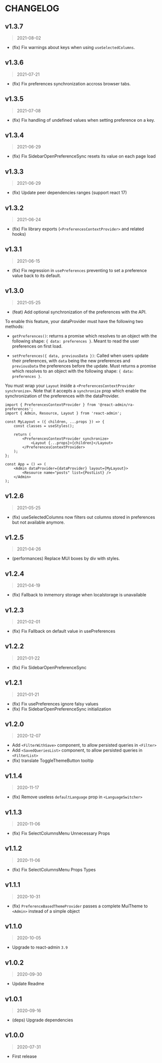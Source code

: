 # CHANGELOG

## v1.3.7

> 2021-08-02

-   (fix) Fix warnings about keys when using `useSelectedColumns`.

## v1.3.6

> 2021-07-21

-   (fix) Fix preferences synchronization accross browser tabs.

## v1.3.5

> 2021-07-08

-   (fix) Fix handling of undefined values when setting preference on a key.

## v1.3.4

> 2021-06-29

-   (fix) Fix SidebarOpenPreferenceSync resets its value on each page load

## v1.3.3

> 2021-06-29

-   (fix) Update peer dependencies ranges (support react 17)

## v1.3.2

> 2021-06-24

-   (fix) Fix library exports (`<PreferencesContextProvider>` and related hooks)

## v1.3.1

> 2021-06-15

-   (fix) Fix regression in `usePreferences` preventing to set a preference value back to its default.

## v1.3.0

> 2021-05-25

-   (feat) Add optional synchronization of the preferences with the API.

To enable this feature, your dataProvider must have the following two methods:

-   `getPreferences()`: returns a promise which resolves to an object with the following shape: `{ data: preferences }`. Meant to read the user preferences on first load.

-   `setPreferences({ data, previousData })`: Called when users update their preferences, with `data` being the new preferences and `previousData` the preferences before the update. Must returns a promise which resolves to an object with the following shape: `{ data: preferences }`.

You must wrap your `Layout` inside a `<PreferencesContextProvider synchronize>`. Note that it accepts a `synchronize` prop which enable the synchronization of the preferences with the dataProvider.

```tsx
import { PreferencesContextProvider } from '@react-admin/ra-preferences';
import { Admin, Resource, Layout } from 'react-admin';

const MyLayout = ({ children, ...props }) => {
    const classes = useStyles();

    return (
        <PreferencesContextProvider synchronize>
            <Layout {...props}>{children}</Layout>
        </PreferencesContextProvider>
    );
};

const App = () => (
    <Admin dataProvider={dataProvider} layout={MyLayout}>
        <Resource name="posts" list={PostList} />
    </Admin>
);
```

## v1.2.6

> 2021-05-25

-   (fix) useSelectedColumns now filters out columns stored in preferences but not available anymore.

## v1.2.5

> 2021-04-26

-   (performances) Replace MUI boxes by div with styles.

## v1.2.4

> 2021-04-19

-   (fix) Fallback to inmemory storage when localstorage is unavailable

## v1.2.3

> 2021-02-01

-   (fix) Fix Fallback on default value in usePreferences

## v1.2.2

> 2021-01-22

-   (fix) Fix SidebarOpenPreferenceSync

## v1.2.1

> 2021-01-21

-   (fix) Fix usePreferences ignore falsy values
-   (fix) Fix SidebarOpenPreferenceSync initialization

## v1.2.0

> 2020-12-07

-   Add `<FilterWithSave>` component, to allow persisted queries in `<Filter>`
-   Add `<SavedQueriesList>` component, to allow persisted queries in `<FilterList>`
-   (fix) translate ToggleThemeButton tooltip

## v1.1.4

> 2020-11-17

-   (fix) Remove useless `defaultLanguage` prop in `<LanguageSwitcher>`

## v1.1.3

> 2020-11-06

-   (fix) Fix SelectColumnsMenu Unnecessary Props

## v1.1.2

> 2020-11-06

-   (fix) Fix SelectColumnsMenu Props Types

## v1.1.1

> 2020-10-31

-   (fix) `PreferenceBasedThemeProvider` passes a complete MuiTheme to `<Admin>` instead of a simple object

## v1.1.0

> 2020-10-05

-   Upgrade to react-admin `3.9`

## v1.0.2

> 2020-09-30

-   Update Readme

## v1.0.1

> 2020-09-16

-   (deps) Upgrade dependencies

## v1.0.0

> 2020-07-31

-   First release

